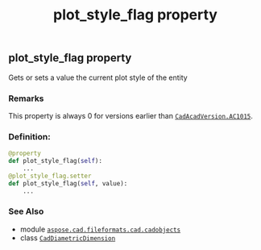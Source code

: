 ﻿---
title: plot_style_flag property
second_title: Aspose.CAD for Python via .NET API References
description: 
type: docs
weight: 540
url: /python-net/aspose.cad.fileformats.cad.cadobjects/caddiametricdimension/plot_style_flag/
is_root: false
---

## plot_style_flag property


Gets or sets a value the current plot style of the entity

### Remarks 


This property is always 0 for versions earlier than [`CadAcadVersion.AC1015`](/cad/python-net/aspose.cad.fileformats.cad.cadconsts/cadacadversion#AC1015).
### Definition:
```python
@property
def plot_style_flag(self):
    ...
@plot_style_flag.setter
def plot_style_flag(self, value):
    ...
```

### See Also
* module [`aspose.cad.fileformats.cad.cadobjects`](../../)
* class [`CadDiametricDimension`](/cad/python-net/aspose.cad.fileformats.cad.cadobjects/caddiametricdimension)
